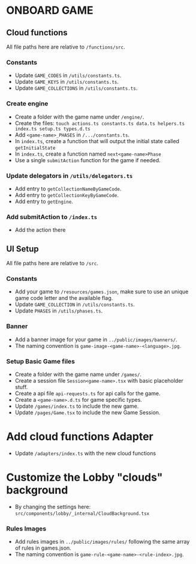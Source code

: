 # ONBOARD GAME

## Cloud functions

All file paths here are relative to `/functions/src`.

### Constants

- Update `GAME_CODES` in `/utils/constants.ts`.
- Update `GAME_KEYS` in `/utils/constants.ts`.
- Update `GAME_COLLECTIONS` in `/utils/constants.ts`.

### Create engine

- Create a folder with the game name under `/engine/`.
- Create the files: `touch actions.ts constants.ts data.ts helpers.ts index.ts setup.ts types.d.ts`
- Add `<game-name>_PHASES` in `/.../constants.ts`.
- In `index.ts`, create a function that will output the initial state called `getInitialState`
- In `index.ts`, create a function named `next<game-name>Phase`
- Use a single `submitAction` function for the game if needed.

### Update delegators in `/utils/delegators.ts`

- Add entry to `getCollectionNameByGameCode`.
- Add entry to `getCollectionKeyByGameCode`.
- Add entry to `getEngine`.

### Add submitAction to `/index.ts`

- Add the action there

## UI Setup

All file paths here are relative to `/src`.

### Constants

- Add your game to `/resources/games.json`, make sure to use an unique game code letter and the available flag.
- Update `GAME_COLLECTION` in `/utils/constants.ts`.
- Update `PHASES` in `/utils/phases.ts`.

### Banner

- Add a banner image for your game in `../public/images/banners/`.
- The naming convention is `game-image-<game-name>-<language>.jpg`.

### Setup Basic Game files

- Create a folder with the game name under `/games/`.
- Create a session file `Session<game-name>.tsx` with basic placeholder stuff.
- Create a api file `api-requests.ts` for api calls for the game.
- Create a `<game-name>.d.ts` for game specific types.
- Update `/games/index.ts` to include the new game.
- Update `/pages/Game.tsx` to include the new Game Session.

# Add cloud functions Adapter

- Update `/adapters/index.ts` with the new cloud functions

# Customize the Lobby "clouds" background

- By changing the settings here: `src/components/lobby/_internal/CloudBackground.tsx`

### Rules Images

- Add rules images in `../public/images/rules/` following the same array of rules in games.json.
- The naming convention is `game-rule-<game-name>-<rule-index>.jpg`.
